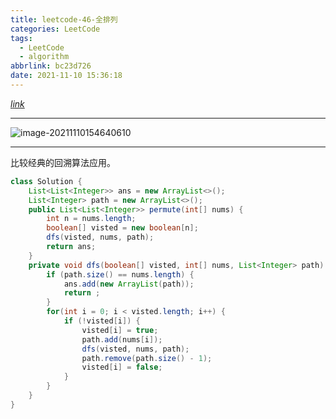 ```yaml
---
title: leetcode-46-全排列
categories: LeetCode
tags:
  - LeetCode
  - algorithm
abbrlink: bc23d726
date: 2021-11-10 15:36:18
---
```


[$link$](https://leetcode-cn.com/problems/permutations/)

<hr/>

![image-20211110154640610](https://gitee.com/cao_ziqiang/img/raw/master/20211110154640.png)

<hr/>

比较经典的回溯算法应用。

```java
class Solution {
    List<List<Integer>> ans = new ArrayList<>();
    List<Integer> path = new ArrayList<>();
    public List<List<Integer>> permute(int[] nums) {
        int n = nums.length;
        boolean[] visted = new boolean[n];
        dfs(visted, nums, path);
        return ans;
    }
    private void dfs(boolean[] visted, int[] nums, List<Integer> path) {
        if (path.size() == nums.length) {
            ans.add(new ArrayList(path));
            return ;
        }
        for(int i = 0; i < visted.length; i++) {
            if (!visted[i]) {
                visted[i] = true;
                path.add(nums[i]);
                dfs(visted, nums, path);
                path.remove(path.size() - 1);
                visted[i] = false;
            }
        }
    }
}
```

